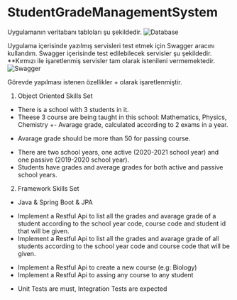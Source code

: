 # StudentGradeManagementSystem
Uygulamanın veritabanı tabloları şu şekildedir.
![Database](https://user-images.githubusercontent.com/52373489/162598212-bb7374da-af44-42a9-aaa1-5124fb4c8307.png)

Uygulama içerisinde yazılmış servisleri test etmek için Swagger aracını kullandım. Swagger içerisinde test edilebilecek servisler şu şekildedir.
**Kırmızı ile işaretlenmiş servisler tam olarak istenileni vermemektedir.
![Swagger](https://user-images.githubusercontent.com/52373489/162598258-62417e9d-8196-4fb6-b803-da23b281c9f9.png)

Görevde yapılması istenen özellikler + olarak işaretlenmiştir.
1) Object Oriented Skills Set
+ There is a school with 3 students in it. 
+ Theese 3 course are being taught in this school: Mathematics, Physics, Chemistry
+- Avarage grade, calculated according to 2 exams in a year. 
- Avarage grade should be more than 50 for passing course.
+ There are two school years, one active (2020-2021 school year) and one passive (2019-2020 school year).
+ Students have grades and average grades for both active and passive school years.
 
2) Framework Skills Set
+ Java & Spring Boot & JPA
- Implement a Restful Api to list all the grades and avarage grade of a student according to the school year code, course code and student id that will be given.
- Implement a Restful Api to list all the grades and avarage grade of all students according to the school year code and course code that will be given.
+ Implement a Restful Api to create a new course (e.g: Biology)
+ Implement a Restful Api to assing any course to any student
- Unit Tests are must, Integration Tests are expected


